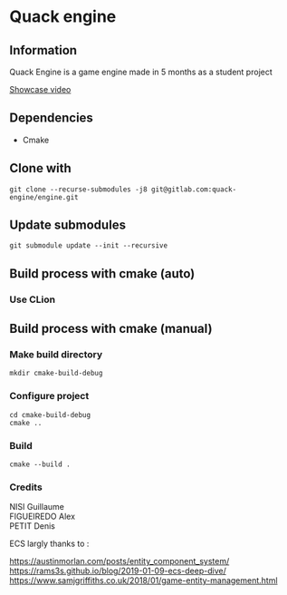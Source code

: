# Quack engine

## Information

Quack Engine is a game engine made in 5 months as a student project

[Showcase video](https://youtu.be/FZiCs6Iz6Dc)

## Dependencies

- Cmake

## Clone with
```shell
git clone --recurse-submodules -j8 git@gitlab.com:quack-engine/engine.git  
```
## Update submodules
```shell
git submodule update --init --recursive
```
## Build process with cmake (auto)

### Use CLion

## Build process with cmake (manual)
### Make build directory
```shell
mkdir cmake-build-debug
```
### Configure project

```shell
cd cmake-build-debug
cmake ..
```

### Build
```shell
cmake --build .
```

### Credits

NISI Guillaume  
FIGUEIREDO Alex          
PETIT Denis     

ECS largly thanks to : 

https://austinmorlan.com/posts/entity_component_system/
https://rams3s.github.io/blog/2019-01-09-ecs-deep-dive/
https://www.samjgriffiths.co.uk/2018/01/game-entity-management.html

